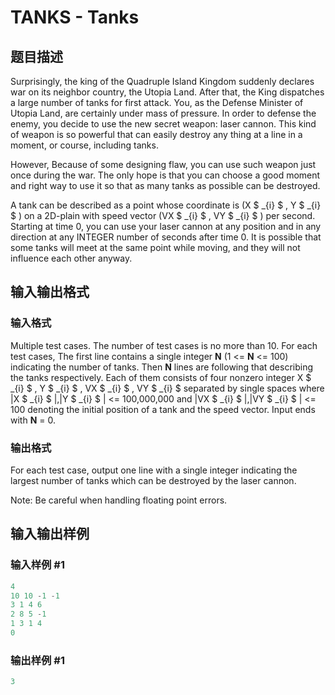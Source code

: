 # TANKS - Tanks

## 题目描述

Surprisingly, the king of the Quadruple Island Kingdom suddenly declares war on its neighbor country, the Utopia Land. After that, the King dispatches a large number of tanks for first attack. You, as the Defense Minister of Utopia Land, are certainly under mass of pressure. In order to defense the enemy, you decide to use the new secret weapon: laser cannon. This kind of weapon is so powerful that can easily destroy any thing at a line in a moment, or course, including tanks.

However, Because of some designing flaw, you can use such weapon just once during the war. The only hope is that you can choose a good moment and right way to use it so that as many tanks as possible can be destroyed.

A tank can be described as a point whose coordinate is (X $ _{i} $ , Y $ _{i} $ ) on a 2D-plain with speed vector (VX $ _{i} $ , VY $ _{i} $ ) per second. Starting at time 0, you can use your laser cannon at any position and in any direction at any INTEGER number of seconds after time 0. It is possible that some tanks will meet at the same point while moving, and they will not influence each other anyway.

## 输入输出格式

### 输入格式

Multiple test cases. The number of test cases is no more than 10. For each test cases, The first line contains a single integer **N** (1 <= **N** <= 100) indicating the number of tanks. Then **N** lines are following that describing the tanks respectively. Each of them consists of four nonzero integer X $ _{i} $ , Y $ _{i} $ , VX $ _{i} $ , VY $ _{i} $ separated by single spaces where |X $ _{i} $ |,|Y $ _{i} $ | <= 100,000,000 and |VX $ _{i} $ |,|VY $ _{i} $ | <= 100 denoting the initial position of a tank and the speed vector. Input ends with **N** = 0.

### 输出格式

For each test case, output one line with a single integer indicating the largest number of tanks which can be destroyed by the laser cannon.

Note: Be careful when handling floating point errors.

## 输入输出样例

### 输入样例 #1

```cpp
4
10 10 -1 -1
3 1 4 6
2 8 5 -1
1 3 1 4
0
```


### 输出样例 #1

```cpp
3
```


